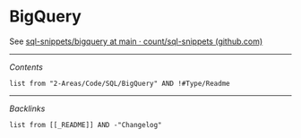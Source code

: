 # BigQuery

See [sql-snippets/bigquery at main · count/sql-snippets (github.com)](https://github.com/count/sql-snippets/tree/main/bigquery)

---

*Contents*

````dataview
list from "2-Areas/Code/SQL/BigQuery" AND !#Type/Readme
````

---

*Backlinks*

````dataview
list from [[_README]] AND -"Changelog"
````
